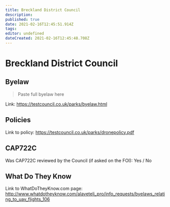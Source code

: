 ```yaml
---
title: Breckland District Council
description: 
published: true
date: 2021-02-16T12:45:51.914Z
tags: 
editor: undefined
dateCreated: 2021-02-16T12:45:48.708Z
---
```


# Breckland District Council


## Byelaw
> Paste full byelaw here

Link:
https://testcouncil.co.uk/parks/byelaw.html

## Policies
Link to policy:
https://testcouncil.co.uk/parks/dronepolicy.pdf

## CAP722C

Was CAP722C reviewed by the Council (if asked on the FOI): Yes / No

## What Do They Know

Link to WhatDoTheyKnow.com page:
http://www.whatdotheyknow.com/alaveteli_pro/info_requests/byelaws_relating_to_uav_flights_106

